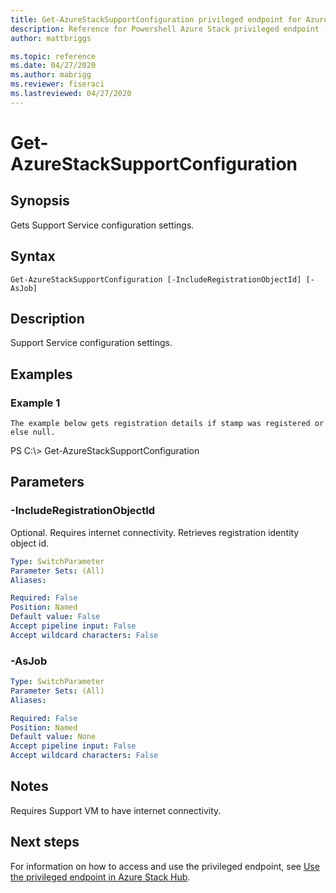 ```yaml
---
title: Get-AzureStackSupportConfiguration privileged endpoint for Azure Stack Hub
description: Reference for Powershell Azure Stack privileged endpoint - Get-AzureStackSupportConfiguration
author: mattbriggs

ms.topic: reference
ms.date: 04/27/2020
ms.author: mabrigg
ms.reviewer: fiseraci
ms.lastreviewed: 04/27/2020
---
```


# Get-AzureStackSupportConfiguration

## Synopsis
Gets Support Service configuration settings.

## Syntax

```
Get-AzureStackSupportConfiguration [-IncludeRegistrationObjectId] [-AsJob]
```

## Description
Support Service configuration settings.

## Examples

### Example 1
```
The example below gets registration details if stamp was registered or else null.
```

PS C:\\\> Get-AzureStackSupportConfiguration

## Parameters

### -IncludeRegistrationObjectId
Optional.
Requires internet connectivity.
Retrieves registration identity object id.

```yaml
Type: SwitchParameter
Parameter Sets: (All)
Aliases:

Required: False
Position: Named
Default value: False
Accept pipeline input: False
Accept wildcard characters: False
```

### -AsJob


```yaml
Type: SwitchParameter
Parameter Sets: (All)
Aliases:

Required: False
Position: Named
Default value: None
Accept pipeline input: False
Accept wildcard characters: False
```

## Notes
Requires Support VM to have internet connectivity.

## Next steps

For information on how to access and use the privileged endpoint, see [Use the privileged endpoint in Azure Stack Hub](https://docs.microsoft.com/azure-stack/operator/azure-stack-monitor-update).